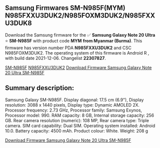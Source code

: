 <h2>Samsung Firmwares SM-N985F(MYM) N985FXXU3DUK2/N985FOXM3DUK2/N985FXXU3DUK8</h2>
Download the Samsung firmware for the ✅ <strong>Samsung Galaxy Note 20 Ultra </strong> ⭐ <strong>SM-N985F</strong> with product code <strong>MYM</strong> <strong> from Myanmar (Burma)</strong>. This firmware has version number PDA <strong>N985FXXU3DUK2</strong> and CSC N985FOXM3DUK2. The operating system of this firmware is Android R , with build date 2021-12-06. Changelist <strong>22307827</strong>.


[SM-N985F](https://samfirm.shop/samsung/model/SM-N985F)
[N985FXXU3DUK2](https://samfirm.shop/samsung/pda/N985FXXU3DUK2)
[Download Firmware Samsung Galaxy Note 20 Ultra SM-N985F](https://samfirm.shop/samsung/firmware/480402)
<h2>Summary description:</h2>
<p>Samsung Galaxy SM-N985F. Display diagonal: 17.5 cm (6.9"), Display resolution: 3088 x 1440 pixels, Display type: Dynamic AMOLED 2X. Processor frequency: 2.73 GHz, Processor family: Samsung Exynos, Processor model: 990. RAM capacity: 8 GB, Internal storage capacity: 256 GB. Rear camera resolution (numeric): 108 MP, Rear camera type: Triple camera. SIM card capability: Dual SIM. Operating system installed: Android 10.0. Battery capacity: 4500 mAh. Product colour: White. Weight: 208 g</p>


[Download Firmware Samsung Galaxy Note 20 Ultra SM-N985F](https://samfirm.shop/samsung/firmware/480402)
